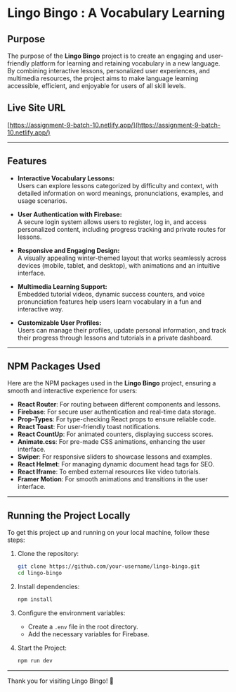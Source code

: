 # Lingo Bingo : A Vocabulary Learning

## Purpose

The purpose of the **Lingo Bingo** project is to create an engaging and user-friendly platform for learning and retaining vocabulary in a new language. By combining interactive lessons, personalized user experiences, and multimedia resources, the project aims to make language learning accessible, efficient, and enjoyable for users of all skill levels.

## Live Site URL

[https://assignment-9-batch-10.netlify.app/](https://assignment-9-batch-10.netlify.app/)

---

## Features

- **Interactive Vocabulary Lessons:**  
  Users can explore lessons categorized by difficulty and context, with detailed information on word meanings, pronunciations, examples, and usage scenarios.

- **User Authentication with Firebase:**  
  A secure login system allows users to register, log in, and access personalized content, including progress tracking and private routes for lessons.

- **Responsive and Engaging Design:**  
  A visually appealing winter-themed layout that works seamlessly across devices (mobile, tablet, and desktop), with animations and an intuitive interface.

- **Multimedia Learning Support:**  
  Embedded tutorial videos, dynamic success counters, and voice pronunciation features help users learn vocabulary in a fun and interactive way.

- **Customizable User Profiles:**  
  Users can manage their profiles, update personal information, and track their progress through lessons and tutorials in a private dashboard.

---

## NPM Packages Used

Here are the NPM packages used in the **Lingo Bingo** project, ensuring a smooth and interactive experience for users:

- **React Router**: For routing between different components and lessons.
- **Firebase**: For secure user authentication and real-time data storage.
- **Prop-Types**: For type-checking React props to ensure reliable code.
- **React Toast**: For user-friendly toast notifications.
- **React CountUp**: For animated counters, displaying success scores.
- **Animate.css**: For pre-made CSS animations, enhancing the user interface.
- **Swiper**: For responsive sliders to showcase lessons and examples.
- **React Helmet**: For managing dynamic document head tags for SEO.
- **React Iframe**: To embed external resources like video tutorials.
- **Framer Motion**: For smooth animations and transitions in the user interface.

---

## Running the Project Locally

To get this project up and running on your local machine, follow these steps:

1. Clone the repository:

   ```bash
   git clone https://github.com/your-username/lingo-bingo.git
   cd lingo-bingo
   ```

2. Install dependencies:

   ```bash
   npm install
   ```

3. Configure the environment variables:

   - Create a `.env` file in the root directory.
   - Add the necessary variables for Firebase.

4. Start the Project:

   ```bash
   npm run dev
   ```

---

Thank you for visiting Lingo Bingo! 🚀

